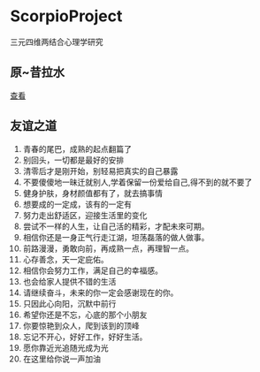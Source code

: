 # ScorpioProject
三元四维两结合心理学研究




## 原~昔拉水
[查看](https://github.com/txsrht886/Water-bottle)

## 友谊之道

1.	青春的尾巴，成熟的起点翻篇了
2.	别回头，一切都是最好的安排
3.	清零后才是刚开始，别轻易把真实的自己暴露
4.	不要傻傻地一昧迁就别人,学着保留一份爱给自己,得不到的就不要了
5.	健身护肤，身材颜值都有了，就去搞事情
6.	想要成的一定成，该有的一定有
7.	努力走出舒适区，迎接生活里的变化
8.	尝试不一样的人生，让自己活的精彩，才配未來可期。
9.	相信你还是一身正气行走江湖，坦荡磊落的做人做事。
10.	前路漫漫，勇敢向前，再成熟一点，再理智一点。
11.	心存善念，天一定庇佑。
12.	相信你会努力工作，满足自己的幸福感。
13.	也会给家人提供不错的生活
14.	请继续奋斗，未来的你一定会感谢现在的你。
15.	只因此心向阳，沉默中前行
16.	希望你还是不忘，心底的那个小朋友
17.	你要惊艳到众人，爬到该到的顶峰
18.	忘记不开心，好好工作，好好生活。
19.	愿你靠近光追随光成为光
20.	在这里给你说一声加油

